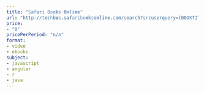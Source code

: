 ```yaml
---
title: "Safari Books Online"
url: "http://techbus.safaribooksonline.com/search?srcuserquery=(BOOKTITLE%20%22Learning%20Path%22)&sort=insertDate&order=desc"
price: 
- "0"
pricePerPeriod: "n/a"
format: 
- video
- ebooks
subject: 
- javascript
- angular
- r
- java
---
```

